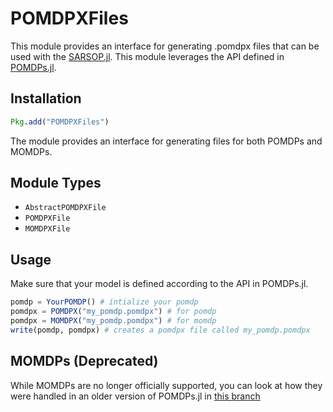 # POMDPXFiles

This module provides an interface for generating .pomdpx files that can be used with the [SARSOP.jl](https://github.com/JuliaPOMDP/SARSOP.jl). This module leverages the API defined in [POMDPs.jl](https://github.com/JuliaPOMDP/POMDPs.jl). 

## Installation

```julia
Pkg.add("POMDPXFiles")
```

The module provides an interface for generating files for both POMDPs and MOMDPs. 

## Module Types

- `AbstractPOMDPXFile`
- `POMDPXFile`
- `MOMDPXFile`


## Usage 
Make sure that your model is defined according to the API in POMDPs.jl.

```julia
pomdp = YourPOMDP() # intialize your pomdp
pomdpx = POMDPX("my_pomdp.pomdpx") # for pomdp
pomdpx = MOMDPX("my_pomdp.pomdpx") # for momdp
write(pomdp, pomdpx) # creates a pomdpx file called my_pomdp.pomdpx
```

## MOMDPs (Deprecated)

While MOMDPs are no longer officially supported, you can look at how they were handled in an older version of POMDPs.jl
in [this branch](https://github.com/altiscope/prototype/blob/develop/scenarios/memos/2/analysis.json) 
